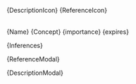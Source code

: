 
[comment]: <> (why.md)
[comment]: <> ()
{DescriptionIcon}
{ReferenceIcon}

|   |   |
|---|---|
{Name} 
{Concept}
{importance}
{expires}

{Inferences}

{ReferenceModal}

{DescriptionModal}
